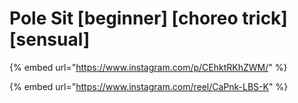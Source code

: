 # Pole Sit \[beginner] \[choreo trick] \[sensual]

{% embed url="https://www.instagram.com/p/CEhktRKhZWM/" %}

{% embed url="https://www.instagram.com/reel/CaPnk-LBS-K" %}
